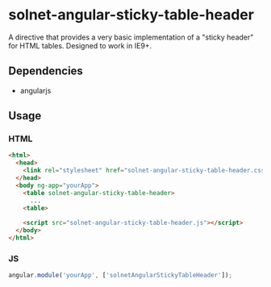 # solnet-angular-sticky-table-header

A directive that provides a very basic implementation of a "sticky header" for HTML tables. Designed to work in IE9+.

## Dependencies

 - angularjs
 
## Usage

### HTML

```HTML
<html>
  <head>
    <link rel="stylesheet" href="solnet-angular-sticky-table-header.css" />
  </head>
  <body ng-app="yourApp">
    <table solnet-angular-sticky-table-header>
      ...
    <table>
    
    <script src="solnet-angular-sticky-table-header.js"></script>
  </body>
</html>
```

### JS

```JavaScript
angular.module('yourApp', ['solnetAngularStickyTableHeader']);
```
